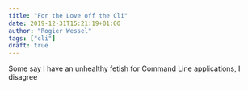 ```yaml
---
title: "For the Love off the Cli"
date: 2019-12-31T15:21:19+01:00
author: "Rogier Wessel"
tags: ["cli"]
draft: true
---
```

Some say I have an unhealthy fetish for Command Line applications,
I disagree

